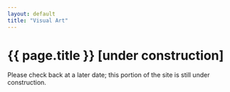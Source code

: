 ```yaml
---
layout: default
title: "Visual Art"
---
```


# {{ page.title }} [under construction]

Please check back at a later date; this portion of the site is still under construction.
